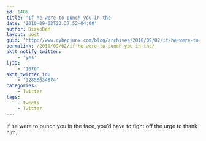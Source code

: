 ```yaml
---
id: 1405
title: 'If he were to punch you in the'
date: '2010-09-02T23:37:52-04:00'
author: DizkoDan
layout: post
guid: 'http://www.cyberjunx.com/blog/archives/2010/09/02/if-he-were-to-punch-you-in-the/'
permalink: /2010/09/02/if-he-were-to-punch-you-in-the/
aktt_notify_twitter:
    - 'yes'
ljID:
    - '1076'
aktt_twitter_id:
    - '22856634874'
categories:
    - Twitter
tags:
    - tweets
    - Twitter
---
```


If he were to punch you in the face, you’d have to fight off the urge to thank him.